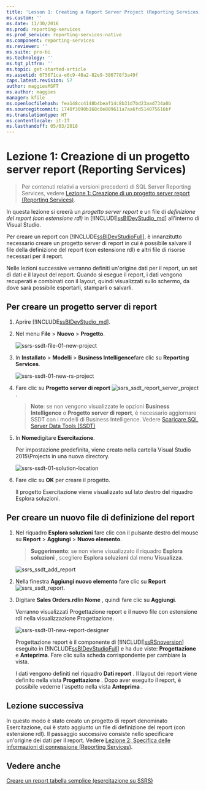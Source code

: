 ```yaml
---
title: 'Lesson 1: Creating a Report Server Project (Reporting Services) (Lezione 1: Creazione di un progetto server report (Reporting Services)) | Microsoft Docs'
ms.custom: ''
ms.date: 11/30/2016
ms.prod: reporting-services
ms.prod_service: reporting-services-native
ms.component: reporting-services
ms.reviewer: ''
ms.suite: pro-bi
ms.technology: ''
ms.tgt_pltfrm: ''
ms.topic: get-started-article
ms.assetid: 675671ca-e6c9-48a2-82e9-386778f3a49f
caps.latest.revision: 57
author: maggiesMSFT
ms.author: maggies
manager: kfile
ms.openlocfilehash: fea148cc4148b4beaf14c8b31d7bd23aad734a0b
ms.sourcegitcommit: 1740f3090b168c0e809611a7aa6fd514075616bf
ms.translationtype: HT
ms.contentlocale: it-IT
ms.lasthandoff: 05/03/2018
---
```

# <a name="lesson-1-creating-a-report-server-project-reporting-services"></a>Lezione 1: Creazione di un progetto server report (Reporting Services)

 > Per contenuti relativi a versioni precedenti di SQL Server Reporting Services, vedere [Lezione 1: Creazione di un progetto server report (Reporting Services)](https://msdn.microsoft.com/en-US/library/ms167559(SQL.120).aspx).

In questa lezione si creerà un *progetto server report* e un file di *definizione del report (con estensione rdl)* in [!INCLUDE[ssBIDevStudio_md](../includes/ssbidevstudio-md.md)] all'interno di Visual Studio. 

Per creare un report con [!INCLUDE[ssBIDevStudioFull](../includes/ssbidevstudiofull-md.md)], è innanzitutto necessario creare un progetto server di report in cui è possibile salvare il file della definizione del report (con estensione rdl) e altri file di risorse necessari per il report. 

Nelle lezioni successive verranno definiti un'origine dati per il report, un set di dati e il layout del report. Quando si esegue il report, i dati vengono recuperati e combinati con il layout, quindi visualizzati sullo schermo, da dove sarà possibile esportarli, stamparli o salvarli.  
  
  
  
## <a name="to-create-a-report-server-project"></a>Per creare un progetto server di report  
  
1.  Aprire [!INCLUDE[ssBIDevStudio_md](../includes/ssbidevstudio-md.md)].  
  
2.  Nel menu **File** > **Nuovo** > **Progetto**.  

    ![ssrs-ssdt-file-01-new-project](../reporting-services/media/ssrs-ssdt-file-01-new-project.png)
  
3.  In **Installato** > **Modelli** > **Business Intelligence**fare clic su **Reporting Services**.

    ![ssrs-ssdt-01-new-rs-project](../reporting-services/media/ssrs-ssdt-01-new-rs-project.png)

5. Fare clic su **Progetto server di report** ![ssrs_ssdt_report_server_project](../reporting-services/media/ssrs-ssdt-report-server-project.png). 

   >**Note**: se non vengono visualizzate le opzioni **Business Intelligence** o **Progetto server di report**, è necessario aggiornare SSDT con i modelli di Business Intelligence. Vedere [Scaricare SQL Server Data Tools (SSDT)](../ssdt/download-sql-server-data-tools-ssdt.md)  
  
5.  In **Nome**digitare **Esercitazione**.  

    Per impostazione predefinita, viene creato nella cartella Visual Studio 2015\Projects in una nuova directory.
    
    ![ssrs-ssdt-01-solution-location](../reporting-services/media/ssrs-ssdt-01-solution-location.png)
  
6.  Fare clic su **OK** per creare il progetto.  
  
    Il progetto Esercitazione viene visualizzato sul lato destro del riquadro Esplora soluzioni.  
  
## <a name="to-create-a-new-report-definition-file"></a>Per creare un nuovo file di definizione del report  
  
1.  Nel riquadro **Esplora soluzioni** fare clic con il pulsante destro del mouse su **Report** > **Aggiungi** > **Nuovo elemento**. 

    >**Suggerimento**: se non viene visualizzato il riquadro **Esplora soluzioni** , scegliere **Esplora soluzioni** dal menu **Visualizza**. 

    ![ssrs_ssdt_add_report](../reporting-services/media/ssrs-ssdt-add-report.png)
  
2.  Nella finestra **Aggiungi nuovo elemento** fare clic su **Report** ![ssrs_ssdt_report](../reporting-services/media/ssrs-ssdt-report.png).  
  
3.  Digitare **Sales Orders.rdl**in **Nome** , quindi fare clic su **Aggiungi**.  
  
    Verranno visualizzati Progettazione report e il nuovo file con estensione rdl nella visualizzazione Progettazione.  
    
    ![ssrs-ssdt-01-new-report-designer](../reporting-services/media/ssrs-ssdt-01-new-report-designer.png)
  
     Progettazione report è il componente di [!INCLUDE[ssRSnoversion](../includes/ssrsnoversion-md.md)] eseguito in [!INCLUDE[ssBIDevStudioFull](../includes/ssbidevstudiofull-md.md)] e ha due viste: **Progettazione** e **Anteprima**. Fare clic sulla scheda corrispondente per cambiare la vista.  
  
    I dati vengono definiti nel riquadro **Dati report** . Il layout dei report viene definito nella vista **Progettazione** . Dopo aver eseguito il report, è possibile vederne l'aspetto nella vista **Anteprima** .  
  
## <a name="next-lesson"></a>Lezione successiva  
In questo modo è stato creato un progetto di report denominato Esercitazione, cui è stato aggiunto un file di definizione del report (con estensione rdl). Il passaggio successivo consiste nello specificare un'origine dei dati per il report. Vedere [Lezione 2: Specifica delle informazioni di connessione &#40;Reporting Services&#41;](../reporting-services/lesson-2-specifying-connection-information-reporting-services.md).  
  
## <a name="see-also"></a>Vedere anche  
[Creare un report tabella semplice &#40;esercitazione su SSRS&#41;](../reporting-services/create-a-basic-table-report-ssrs-tutorial.md)  
  

